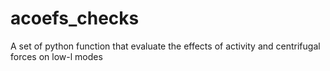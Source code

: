 # acoefs_checks
A set of python function that evaluate the effects of activity and centrifugal forces on low-l modes

